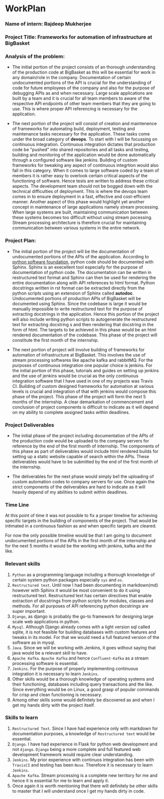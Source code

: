 # WorkPlan

### Name of intern: Rajdeep Mukherjee

### Project Title: Frameworks for automation of infrastructure at BigBasket

### Analysis of the problem: 

- The initial portion of the project consists of an thorough understanding of the production 
code at BigBasket as this will be essential for work in any domain/role in the company. Documentation of certain undocumented portions of the API is crucial for the understanding of code for future employees of the company and also for the purpose of debugging APIs as and when necessary. Large scale applications are built by a team and it is crucial for all team members to aware of the respective API endpoints of other team members that they are going to use. This is where proper API referencing is necessary for the application.


- The next portion of the project will consist of creation and maintenence of frameworks for automating build, deployment, testing and maintenance tasks necessary for the application. These tasks come under the broad category of **devops**. To start with I will be focussing on continuous integration. Continuous integration dictates that production code be "pushed" into shared repositories and all tasks and testing, building and monitoring of the application would be done automatically through a configured software like jenkins. Building of custom frameworks for tweaking any aspect of continuous integrtion would also fall in this category. When it comes to large software coded by a team of members it is rather easy to overlook certain critical aspects of the functioning of software. Hence tests are written to address these critical aspects. The development team should not be bogged down with the technical difficulties of deployment. This is where the devops team comes in to ensure deployment in a fast, effective and cost-efficient manner. Another aspect of this phase would highlight yet another concept in maintenance of large applications namely stream processing. When large systems are built, maintaining communication between these systems becomes too difficult without using stream pocessing. Stream processing architecture is therefore crucial for maintaining communication between various systems in the entire network.

### Project Plan:

- The initial portion of the project will be the documentation of undocumented portions of the APIs of the application. According to [python software foundation](https://docs.python.org/devguide/documenting.html), python code should be documented with Sphinx. Sphinx is an execellent tool especially for the purpose of documentation of python code. The documentation can be written in restructured text format and Sphinx can then be used for rendering the entire documentation along with API references to html format. Python docstrings written in rst format can be extracted directly from the python scripts using an extension of Sphinx called **autodoc**. Undocumented portions of production APIs of BigBasket will be documented using Sphinx. Since the codebase is large it would be manually impossible to write restructured text for the purpose of extracting docstrings in the application. Hence this portion of the project will also include writing python scripts to autogenerate the restructured text for extracting docstring s and then rendering that docstring in the form of html. The targets to be achieved in this phase would be an html rendered documentation of the codebase. This phase of the project will constitute the first month of the internship.

- The next portion of project will involve building of frameworks for automation of infrastructure at BigBasket. This involves the use of stream processing softwares like apache kafka and rabbitMQ. For the purposes of continuous integration one popular choice is jenkins. For the initial portion of this phase, tutorials and guides on setting up jenkins and the use of jenkins would be crucial as the only continuous integration software that I have used in one of my projects was Travis CI. Building of custom designed frameworks for automation at various levels is crucial and integration of that with jenkins would compose this phase of the project. This phase of the project will form the next 5 months of the internship. A clear demarkation of commencement and conclusion of project components is difficult to indicate as it will depend on my ability to complete assigned tasks within deadlines.

### Project Deliverables

- The initial phase of the project including documentation of the APIs of the production code would be uploaded to the company servers for reference by the end of the first month of internship. The components of this phase as part of deliverables would include html rendered builds for setting up a static website capable of search within the APIs. These deliverables would have to be submitted by the end of the first month of the internship.

- The deliverables for the next phase would simply be1 the uploading of custom automation codes to company servers for use. Once again the strict components of the deliverables are hard to indicate as it will heavily depend of my abilities to submit within deadlines.

### Time Line

At this point of time it was not possible to fix a proper timeline for achieving specific targets in the building of components of the project. That would be intimated in a continuous fashion as and when specific targets are cleared.

For now the only possible timeline would be that I am going to document undocumented portions of the APIs in the first month of the internship and for the next 5 months it would be the working with jenkins, kafka and the like.

### Relevant skills

1. `Python` as a programming language including a thorough knowledge of certain system python packages especially `sys` and `os`. 
2. `Restructured text`. Until now I had been documenting in markdown(md) however with Sphinx it would be most convenient to do it using restructured text. Restructured text has certain directives that enable extraction of docstrings from python scripts for modules, classes and methods. For all purposes of API referencing python docstrings are super important.
3. `Django`, as django is probably the go-to framework for designing large scale web applications in python.
4. `Mysql`. Although Django already comes with a light version sql called sqlite, it is not feasible for building databases with custom features and tweaks in its model. For that we would need a full featured version of the software as in mysql.
5. `Java`. Since we will be working with Jenkins, it goes without saying that java would be a relevant skill to have.
6. `Apache Kafka`. `Apache Kafka` and hence `Confluent-Kafka` as a stream processing software is essential. 
7. `Jenkins`. For the purpose of properly implementing continuous integration it is necessary to learn `Jenkins`.
8. Other skills would be a thorough knowledge of operating systems and their functioning, databases including query transactions and the like. Since everything would be on Linux, a good grasp of popular commands for crisp and clean functioning is necessary.
9. Among other skills some would definitely be discovered as and when I get my hands dirty with the project itself.

### Skills to learn

1. `Restructured Text`. Since I have had experience only with markdown for documentation purposes, a knowledge of `Restructured text` would be essential.
2. `Django`. I have had experience in Flask for python web development and not `django`. `Django` being a more complete and full featured web development framework would require clear understanding.
3. `Jenkins`. My prior experience with continuos integration has been with `TravisCI` and testing has been `Nose`. Therefore it is necessary to learn `Jenkins`.
4. `Apache Kafka`. Stream processing is a complete new territory for me and hence it is essential for me to learn and apply it.
5. Once again it is worth mentioning that there will definitely be other skills to master that I will understand once I get my hands dirty in code. 
